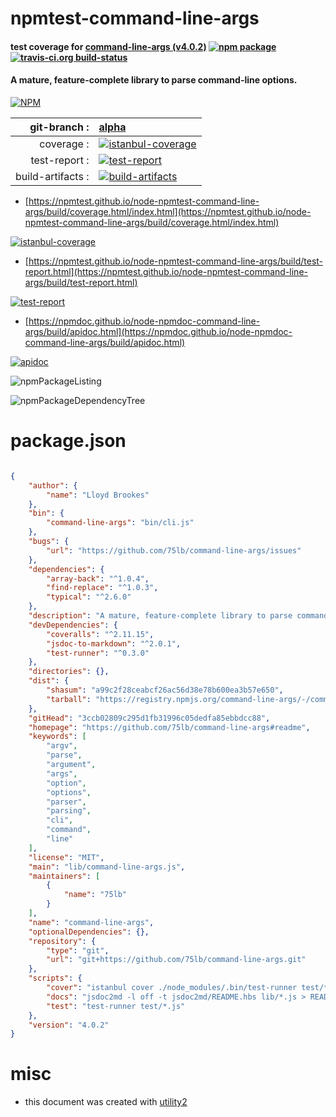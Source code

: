 # npmtest-command-line-args

#### test coverage for  [command-line-args (v4.0.2)](https://github.com/75lb/command-line-args#readme)  [![npm package](https://img.shields.io/npm/v/npmtest-command-line-args.svg?style=flat-square)](https://www.npmjs.org/package/npmtest-command-line-args) [![travis-ci.org build-status](https://api.travis-ci.org/npmtest/node-npmtest-command-line-args.svg)](https://travis-ci.org/npmtest/node-npmtest-command-line-args)

#### A mature, feature-complete library to parse command-line options.

[![NPM](https://nodei.co/npm/command-line-args.png?downloads=true&downloadRank=true&stars=true)](https://www.npmjs.com/package/command-line-args)

| git-branch : | [alpha](https://github.com/npmtest/node-npmtest-command-line-args/tree/alpha)|
|--:|:--|
| coverage : | [![istanbul-coverage](https://npmtest.github.io/node-npmtest-command-line-args/build/coverage.badge.svg)](https://npmtest.github.io/node-npmtest-command-line-args/build/coverage.html/index.html)|
| test-report : | [![test-report](https://npmtest.github.io/node-npmtest-command-line-args/build/test-report.badge.svg)](https://npmtest.github.io/node-npmtest-command-line-args/build/test-report.html)|
| build-artifacts : | [![build-artifacts](https://npmtest.github.io/node-npmtest-command-line-args/glyphicons_144_folder_open.png)](https://github.com/npmtest/node-npmtest-command-line-args/tree/gh-pages/build)|

- [https://npmtest.github.io/node-npmtest-command-line-args/build/coverage.html/index.html](https://npmtest.github.io/node-npmtest-command-line-args/build/coverage.html/index.html)

[![istanbul-coverage](https://npmtest.github.io/node-npmtest-command-line-args/build/screenCapture.buildCi.browser.%252Ftmp%252Fbuild%252Fcoverage.lib.html.png)](https://npmtest.github.io/node-npmtest-command-line-args/build/coverage.html/index.html)

- [https://npmtest.github.io/node-npmtest-command-line-args/build/test-report.html](https://npmtest.github.io/node-npmtest-command-line-args/build/test-report.html)

[![test-report](https://npmtest.github.io/node-npmtest-command-line-args/build/screenCapture.buildCi.browser.%252Ftmp%252Fbuild%252Ftest-report.html.png)](https://npmtest.github.io/node-npmtest-command-line-args/build/test-report.html)

- [https://npmdoc.github.io/node-npmdoc-command-line-args/build/apidoc.html](https://npmdoc.github.io/node-npmdoc-command-line-args/build/apidoc.html)

[![apidoc](https://npmdoc.github.io/node-npmdoc-command-line-args/build/screenCapture.buildCi.browser.%252Ftmp%252Fbuild%252Fapidoc.html.png)](https://npmdoc.github.io/node-npmdoc-command-line-args/build/apidoc.html)

![npmPackageListing](https://npmtest.github.io/node-npmtest-command-line-args/build/screenCapture.npmPackageListing.svg)

![npmPackageDependencyTree](https://npmtest.github.io/node-npmtest-command-line-args/build/screenCapture.npmPackageDependencyTree.svg)



# package.json

```json

{
    "author": {
        "name": "Lloyd Brookes"
    },
    "bin": {
        "command-line-args": "bin/cli.js"
    },
    "bugs": {
        "url": "https://github.com/75lb/command-line-args/issues"
    },
    "dependencies": {
        "array-back": "^1.0.4",
        "find-replace": "^1.0.3",
        "typical": "^2.6.0"
    },
    "description": "A mature, feature-complete library to parse command-line options.",
    "devDependencies": {
        "coveralls": "^2.11.15",
        "jsdoc-to-markdown": "^2.0.1",
        "test-runner": "^0.3.0"
    },
    "directories": {},
    "dist": {
        "shasum": "a99c2f28ceabcf26ac56d38e78b600ea3b57e650",
        "tarball": "https://registry.npmjs.org/command-line-args/-/command-line-args-4.0.2.tgz"
    },
    "gitHead": "3ccb02809c295d1fb31996c05dedfa85ebbdcc88",
    "homepage": "https://github.com/75lb/command-line-args#readme",
    "keywords": [
        "argv",
        "parse",
        "argument",
        "args",
        "option",
        "options",
        "parser",
        "parsing",
        "cli",
        "command",
        "line"
    ],
    "license": "MIT",
    "main": "lib/command-line-args.js",
    "maintainers": [
        {
            "name": "75lb"
        }
    ],
    "name": "command-line-args",
    "optionalDependencies": {},
    "repository": {
        "type": "git",
        "url": "git+https://github.com/75lb/command-line-args.git"
    },
    "scripts": {
        "cover": "istanbul cover ./node_modules/.bin/test-runner test/*.js && cat coverage/lcov.info | ./node_modules/.bin/coveralls && rm -rf coverage; echo",
        "docs": "jsdoc2md -l off -t jsdoc2md/README.hbs lib/*.js > README.md; echo",
        "test": "test-runner test/*.js"
    },
    "version": "4.0.2"
}
```



# misc
- this document was created with [utility2](https://github.com/kaizhu256/node-utility2)
